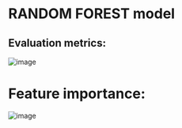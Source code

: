 # RANDOM FOREST model 
## Evaluation metrics:

![image](https://github.com/user-attachments/assets/a4f73796-e2f3-4b4d-98d8-156829ba76bc)

# Feature importance:

![image](https://github.com/user-attachments/assets/9026f9b3-c0a7-419d-90be-18747e4f31c2)
